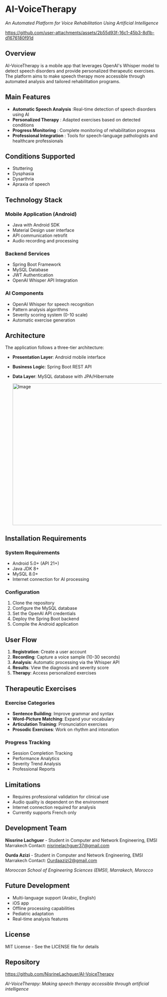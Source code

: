 # AI-VoiceTherapy
*An Automated Platform for Voice Rehabilitation Using Artificial Intelligence*

https://github.com/user-attachments/assets/2b55d93f-16c1-45b3-8d1b-d1676180f91d

## Overview
AI-VoiceTherapy is a mobile app that leverages OpenAI's Whisper model to detect speech disorders and provide personalized therapeutic exercises. The platform aims to make speech therapy more accessible through automated analysis and tailored rehabilitation programs.

## Main Features
* **Automatic Speech Analysis** :Real-time detection of speech disorders using AI
* **Personalized Therapy** : Adapted exercises based on detected conditions
* **Progress Monitoring** : Complete monitoring of rehabilitation progress
* **Professional Integration** : Tools for speech-language pathologists and healthcare professionals

## Conditions Supported
* Stuttering
* Dysphasia
* Dysarthria
* Apraxia of speech

## Technology Stack

### Mobile Application (Android)
* Java with Android SDK
* Material Design user interface
* API communication retrofit
* Audio recording and processing

### Backend Services
* Spring Boot Framework
* MySQL Database
* JWT Authentication
* OpenAI Whisper API Integration

### AI Components
* OpenAI Whisper for speech recognition
* Pattern analysis algorithms
* Severity scoring system (0-10 scale)
* Automatic exercise generation

## Architecture
The application follows a three-tier architecture:
* **Presentation Layer**: Android mobile interface
* **Business Logic**: Spring Boot REST API
* **Data Layer**: MySQL database with JPA/Hibernate

  <img width="764" height="456" alt="Image" src="https://github.com/user-attachments/assets/e7c06e4d-69c0-4905-a8cb-2b0980b6f478" />

## Installation Requirements

### System Requirements
* Android 5.0+ (API 21+)
* Java JDK 8+
* MySQL 8.0+
* Internet connection for AI processing

### Configuration
1. Clone the repository
2. Configure the MySQL database
3. Set the OpenAI API credentials
4. Deploy the Spring Boot backend
5. Compile the Android application

## User Flow
1. **Registration**: Create a user account
2. **Recording**: Capture a voice sample (10-30 seconds)
3. **Analysis**: Automatic processing via the Whisper API
4. **Results**: View the diagnosis and severity score
5. **Therapy**: Access personalized exercises

## Therapeutic Exercises

### Exercise Categories
* **Sentence Building**: Improve grammar and syntax
* **Word-Picture Matching**: Expand your vocabulary
* **Articulation Training**: Pronunciation exercises
* **Prosodic Exercises**: Work on rhythm and intonation

### Progress Tracking
* Session Completion Tracking
* Performance Analytics
* Severity Trend Analysis
* Professional Reports

## Limitations
* Requires professional validation for clinical use
* Audio quality is dependent on the environment
* Internet connection required for analysis
* Currently supports French only

## Development Team
**Nissrine Lachguer** - Student in Computer and Network Engineering, EMSI Marrakech
Contact: nisrinelachguer37@gmail.com

**Ourda Azizi** - Student in Computer and Network Engineering, EMSI Marrakech
Contact: Ourdaazizi2@gmail.com

*Moroccan School of Engineering Sciences (EMSI), Marrakech, Morocco*

## Future Development
* Multi-language support (Arabic, English)
* iOS app
* Offline processing capabilities
* Pediatric adaptation
* Real-time analysis features

## License
MIT License - See the LICENSE file for details

## Repository
https://github.com/NisrineLachguer/AI-VoiceTherapy

*AI-VoiceTherapy: Making speech therapy accessible through artificial intelligence*
